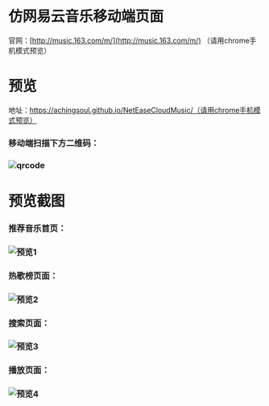 # 仿网易云音乐移动端页面

官网：[http://music.163.com/m/](http://music.163.com/m/) （请用chrome手机模式预览）

# 预览

地址：https://achingsoul.github.io/NetEaseCloudMusic/（请用chrome手机模式预览）

### 移动端扫描下方二维码：

### ![qrcode](F:\jirengu\NetEaseCloudMusic\qrcode.png)

# 预览截图

### 推荐音乐首页：

### ![预览1](F:\jirengu\NetEaseCloudMusic\images\预览1.png)



### 热歌榜页面：

### ![预览2](F:\jirengu\NetEaseCloudMusic\images\预览2.png)



### 搜索页面：

### ![预览3](F:\jirengu\NetEaseCloudMusic\images\预览3.png)

### 播放页面：

### ![预览4](F:\jirengu\NetEaseCloudMusic\images\预览4.png)